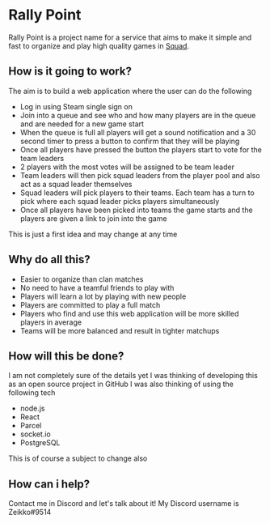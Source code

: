 # Rally Point

Rally Point is a project name for a service that aims to make it simple and fast to organize and play high quality games in [Squad](https://joinsquad.com/).

## How is it going to work?

The aim is to build a web application where the user can do the following

- Log in using Steam single sign on
- Join into a queue and see who and how many players are in the queue and are needed for a new game start
- When the queue is full all players will get a sound notification and a 30 second timer to press a button to confirm that they will be playing
- Once all players have pressed the button the players start to vote for the team leaders
- 2 players with the most votes will be assigned to be team leader
- Team leaders will then pick squad leaders from the player pool and also act as a squad leader themselves
- Squad leaders will pick players to their teams. Each team has a turn to pick where each squad leader picks players simultaneously
- Once all players have been picked into teams the game starts and the players are given a link to join into the game

This is just a first idea and may change at any time

## Why do all this?

- Easier to organize than clan matches
- No need to have a teamful friends to play with
- Players will learn a lot by playing with new people
- Players are committed to play a full match
- Players who find and use this web application will be more skilled players in average
- Teams will be more balanced and result in tighter matchups

## How will this be done?

I am not completely sure of the details yet
I was thinking of developing this as an open source project in GitHub
I was also thinking of using the following tech

- node.js
- React
- Parcel
- socket.io
- PostgreSQL

This is of course a subject to change also

## How can i help?

Contact me in Discord and let's talk about it!
My Discord username is Zeikko#9514